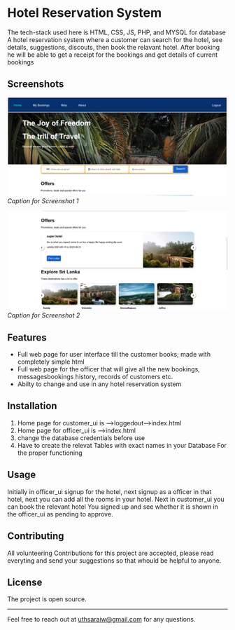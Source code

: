 # Hotel Reservation System

The tech-stack used here is HTML, CSS, JS, PHP, and MYSQL for database
A hotel reservation system where a customer can search for the hotel, see details, suggestions, discouts, then book the relavant hotel.
After booking he will be able to get a receipt for the bookings and get details of current bookings

## Screenshots

![Screenshot 1](screenshots/Screenshot1.png)
*Caption for Screenshot 1*

![Screenshot 2](screenshots/screenshot2.png)
*Caption for Screenshot 2*

## Features

- Full web page for user interface till the customer books; made with completely simple html
- Full web page for the officer that will give all the new bookings, messagesbookings history, records of customers etc.
- Abilty to change and use in any hotel reservation system

## Installation

1. Home page for customer_ui is -->loggedout-->index.html
2. Home page for officer_ui is -->index.html
3. change the database credentials before use
4. Have to create the relevat Tables with exact names in your Database For the proper functioning

## Usage

Initially in officer_ui signup for the hotel, next signup as a officer in that hotel, next you can add all the rooms in your hotel.
Next in customer_ui you can book the relevant hotel You signed up and see whether it is shown in the officer_ui as pending to approve.

## Contributing

All volunteering Contributions for this project are accepted, please read everyting and send your suggestions so that whould be helpful to anyone.

## License

The project is open source.

---
Feel free to reach out at [uthsaraiw@gmail.com](mailto:uthsaraiw@gmail.com) for any questions.
